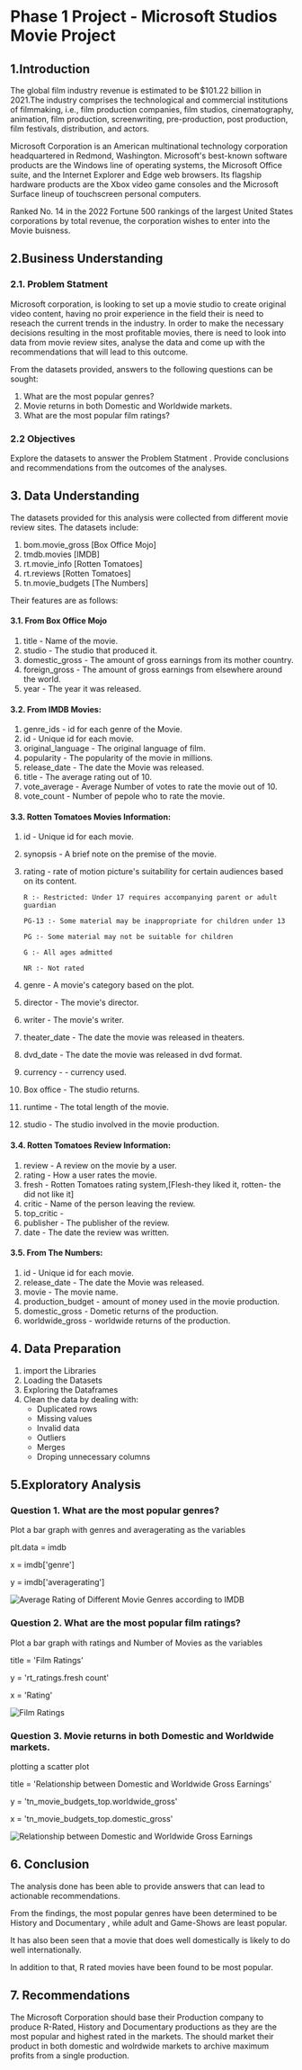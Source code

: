 # Phase 1 Project - Microsoft Studios Movie Project
## 1.Introduction
The global film industry revenue is estimated to be $101.22 billion in 2021.The industry comprises the technological and commercial institutions of filmmaking, i.e., film production companies, film studios, cinematography, animation, film production, screenwriting, pre-production, post production, film festivals, distribution, and actors.

Microsoft Corporation is an American multinational technology corporation headquartered in Redmond, Washington. Microsoft's best-known software products are the Windows line of operating systems, the Microsoft Office suite, and the Internet Explorer and Edge web browsers. Its flagship hardware products are the Xbox video game consoles and the Microsoft Surface lineup of touchscreen personal computers.

Ranked No. 14 in the 2022 Fortune 500 rankings of the largest United States corporations by total revenue, the corporation wishes to enter into the Movie buisness.

## 2.Business Understanding
### 2.1. Problem Statment
Microsoft corporation, is looking to set up a movie studio to create original video content, having no proir experience in the field their is need to reseach the current trends in the industry. In order to make the necessary decisions resulting in the most profitable movies, there is need to look into data from movie review sites, analyse the data and come up with the recommendations that will lead to this outcome.

From the datasets provided, answers to the following questions can be sought:

1. What are the most popular genres?
2. Movie returns in both Domestic and Worldwide markets.
3. What are the most popular film ratings?

### 2.2 Objectives
Explore the datasets to answer the Problem Statment .
Provide conclusions and recommendations from the outcomes of the analyses.

## 3. Data Understanding
The datasets provided for this analysis were collected from different movie review sites.
The datasets include:

1. bom.movie_gross [Box Office Mojo]
2. tmdb.movies [IMDB]
3. rt.movie_info [Rotten Tomatoes]
4. rt.reviews [Rotten Tomatoes]
5. tn.movie_budgets [The Numbers]

Their features are as follows:

#### 3.1. From Box Office Mojo
1. title - Name of the movie.
2. studio - The studio that produced it.
3. domestic_gross - The amount of gross earnings from its mother country.
4. foreign_gross - The amount of gross earnings from elsewhere around the world.
5. year - The year it was released.

#### 3.2. From IMDB Movies:
1. genre_ids - id for each genre of the Movie.
2. id - Unique id for each movie.
3. original_language - The original language of film.
4. popularity - The popularity of the movie in millions.
5. release_date - The date the Movie was released.
6. title - The average rating out of 10.
7. vote_average - Average Number of votes to rate the movie out of 10.
8. vote_count - Number of pepole who to rate the movie.

#### 3.3. Rotten Tomatoes Movies Information:
1. id - Unique id for each movie.
2. synopsis - A brief note on the premise of the movie.
3. rating - rate of motion picture's suitability for certain audiences based on its content.

       R :- Restricted: Under 17 requires accompanying parent or adult guardian

       PG-13 :- Some material may be inappropriate for children under 13

       PG :- Some material may not be suitable for children

       G :- All ages admitted

       NR :- Not rated
       
4. genre - A movie's category based on the plot.
5. director - The movie's director.
6. writer - The movie's writer.
7. theater_date - The date the movie was released in theaters.
8. dvd_date - The date the movie was released in dvd format.
9. currency - - currency used.
10. Box office - The studio returns.
11. runtime - The total length of the movie.
12. studio - The studio involved in the movie production.

#### 3.4. Rotten Tomatoes Review Information:
1. review - A review on the movie by a user.
2. rating - How a user rates the movie.
3. fresh - Rotten Tomatoes rating system,[Flesh-they liked it, rotten- the did not like it]
4. critic - Name of the person leaving the review.
5. top_critic -
6. publisher - The publisher of the review.
7. date - The date the review was written.

#### 3.5. From The Numbers:
1. id - Unique id for each movie.
2. release_date - The date the Movie was released.
3. movie - The movie name.
4. production_budget - amount of money used in the movie production.
5. domestic_gross - Dometic returns of the production.
6. worldwide_gross - worldwide returns of the production.

## 4. Data Preparation
1. import the Libraries
2. Loading the Datasets
3. Exploring the Dataframes
4. Clean the data by dealing with:
    - Duplicated rows
    - Missing values
    - Invalid data
    - Outliers
    - Merges
    - Droping unnecessary columns

## 5.Exploratory Analysis
### Question 1. What are the most popular genres?
Plot a bar graph with genres and averagerating as the variables

plt.data = imdb

x = imdb['genre']

y = imdb['averagerating'] 

![Average Rating of Different Movie Genres according to IMDB](https://github.com/Collinskanyiri/DSC-Phase-1-project/assets/86715443/809266e7-1d87-4ee5-9431-7e37cea3c22f)


### Question 2. What are the most popular film ratings?
Plot a bar graph with ratings and Number of Movies as the variables

title = 'Film Ratings'

y = 'rt_ratings.fresh count'

x = 'Rating'

![Film Ratings](https://github.com/Collinskanyiri/DSC-Phase-1-project/blob/master/img/Film%20Ratings.png?raw=true)
### Question 3. Movie returns in both Domestic and Worldwide markets.
plotting a scatter plot

title = 'Relationship between Domestic and Worldwide Gross Earnings'

y = 'tn_movie_budgets_top.worldwide_gross'

x = 'tn_movie_budgets_top.domestic_gross'

![Relationship between Domestic and Worldwide Gross Earnings](https://github.com/Collinskanyiri/DSC-Phase-1-project/blob/master/img/Relationship%20between%20Domestic%20and%20Worldwide%20Gross%20Earnings.png?raw=true)


## 6. Conclusion
The analysis done has been able to provide answers that can lead to actionable recommendations. 

From the findings, the most popular genres have been determined to be History and Documentary , while adult and Game-Shows are least popular. 

It has also been seen that a movie that does well domestically is likely to do well internationally. 

In addition to that, R rated movies have been found to be most popular.


## 7. Recommendations
The Microsoft Corporation should base their Production company to produce R-Rated, History and Documentary productions as they are the most popular and highest rated in the markets.
The should market their product in both domestic and wolrdwide markets to archive maximum profits from a single production.

